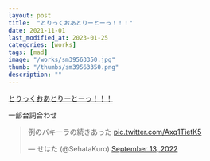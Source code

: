 ```yaml
---
layout: post
title:  "とりっくおあとりーとーっ！！！"
date: 2021-11-01
last_modified_at: 2023-01-25
categories: [works]
tags: [mad]
image: "/works/sm39563350.jpg"
thumb: "/thumbs/sm39563350.png"
description: ""
---
```


<script type="application/javascript" src="https://embed.nicovideo.jp/watch/sm39563350/script?w=640&h=360"></script><noscript><a href="https://www.nicovideo.jp/watch/sm39563350">とりっくおあとりーとーっ！！！</a></noscript>

一部台詞合わせ

<blockquote class="twitter-tweet"><p lang="ja" dir="ltr">例のバキーラの続きあった <a href="https://t.co/Axq1TietK5">pic.twitter.com/Axq1TietK5</a></p>&mdash; せはた (@SehataKuro) <a href="https://twitter.com/SehataKuro/status/1569636115044499456?ref_src=twsrc%5Etfw">September 13, 2022</a></blockquote> <script async src="https://platform.twitter.com/widgets.js" charset="utf-8"></script>